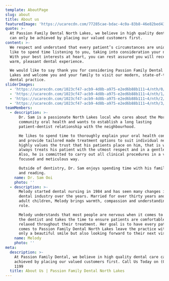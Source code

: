 ```yaml
---
template: AboutPage
slug: about
title: About us
featuredImage: 'https://ucarecdn.com/77285cae-bdac-4c0a-83b8-46e82bed4316/'
quote: >-
  At Passion Family Dental North Lakes, we believe in high quality dental care
  can only be achieved by placing our valued customers first. 
content: >-
  We respect and understand that every patient’s circumstances are unique. We
  like to spend time listening to you, taking into consideration your needs.
  With your best interests at heart, you can rest assured you will receive a
  warm, pleasant dental experience.

  We would like to say thank you for considering Passion Family Dental North
  Lakes and welcome you and your family to visit our modern, state-of-the-art
  dental practice. 
sliderImages:
  - 'https://ucarecdn.com/1023cf47-acb9-4d8b-a975-e2ed6b88b111~4/nth/0/'
  - 'https://ucarecdn.com/1023cf47-acb9-4d8b-a975-e2ed6b88b111~4/nth/1/'
  - 'https://ucarecdn.com/1023cf47-acb9-4d8b-a975-e2ed6b88b111~4/nth/2/'
  - 'https://ucarecdn.com/1023cf47-acb9-4d8b-a975-e2ed6b88b111~4/nth/3/'
teamMembers:
  - description: >-
      Dr. Sam is a passionate North Lakes local who cares about the Moreton Bay
      community oral health and wants to establish a long lasting
      patient-dentist relationship with the neighbourhood. 

      He likes to spend time to thoroughly explain your oral health condition
      and provide tailored made treatment options to suit individual needs. He
      highly values the trust that his patients place on him, that is why he
      always treats his patient with the utmost respect and in a gentle manner.
      Also, he is committed to carry out all clinical procedures in a very
      focused and meticulous way.

      Outside of dentistry, Dr. Sam enjoys spending time with his family, nature
      and reading. 
    name: Dr. Sam Ooi
    photo: ''
  - description: >-
      Melody started dental nursing in 1984 and has seen many changes in the
      dental industry over the years. Married for over thirty years and with two
      adult children, Melody brings warmth, compassion and understanding to her
      role.

      Melody understands that most people are nervous when it comes to visiting
      the dentist and takes the time to ensure patients are comfortable and
      relaxed throughout their treatment. Her goal is to have every patient who
      comes to Passion Family Dental North Lakes leave the practice with not
      only a beautiful smile but also looking forward to their next visit.
    name: Melody
    photo: ''
meta:
  description: >-
    At Passion Family Dental, we believe in high quality dental care can only be
    achieved by placing our valued customers first. Call Us Today on (07) 3465
    1199
  title: About Us | Passion Family Dental North Lakes
---
```


